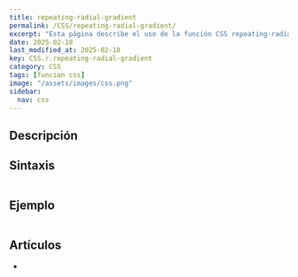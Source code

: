 ```yaml
---
title: repeating-radial-gradient
permalink: /CSS/repeating-radial-gradient/
excerpt: "Esta página describe el uso de la función CSS repeating-radial-gradient en detalle."
date: 2025-02-18
last_modified_at: 2025-02-18
key: CSS.r.repeating-radial-gradient
category: CSS
tags: [funcion css]
image: "/assets/images/css.png"
sidebar:
  nav: css
---
```


## Descripción


## Sintaxis


```css

```


## Ejemplo


```css

```


## Artículos

- 
